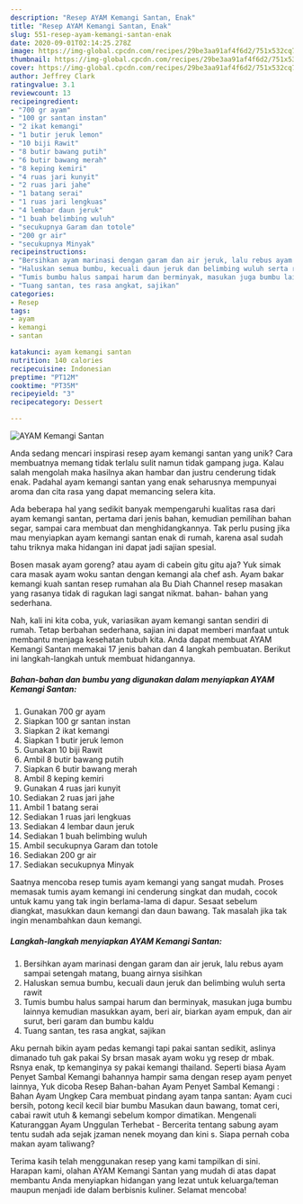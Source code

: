 ```yaml
---
description: "Resep AYAM Kemangi Santan, Enak"
title: "Resep AYAM Kemangi Santan, Enak"
slug: 551-resep-ayam-kemangi-santan-enak
date: 2020-09-01T02:14:25.278Z
image: https://img-global.cpcdn.com/recipes/29be3aa91af4f6d2/751x532cq70/ayam-kemangi-santan-foto-resep-utama.jpg
thumbnail: https://img-global.cpcdn.com/recipes/29be3aa91af4f6d2/751x532cq70/ayam-kemangi-santan-foto-resep-utama.jpg
cover: https://img-global.cpcdn.com/recipes/29be3aa91af4f6d2/751x532cq70/ayam-kemangi-santan-foto-resep-utama.jpg
author: Jeffrey Clark
ratingvalue: 3.1
reviewcount: 13
recipeingredient:
- "700 gr ayam"
- "100 gr santan instan"
- "2 ikat kemangi"
- "1 butir jeruk lemon"
- "10 biji Rawit"
- "8 butir bawang putih"
- "6 butir bawang merah"
- "8 keping kemiri"
- "4 ruas jari kunyit"
- "2 ruas jari jahe"
- "1 batang serai"
- "1 ruas jari lengkuas"
- "4 lembar daun jeruk"
- "1 buah belimbing wuluh"
- "secukupnya Garam dan totole"
- "200 gr air"
- "secukupnya Minyak"
recipeinstructions:
- "Bersihkan ayam marinasi dengan garam dan air jeruk, lalu rebus ayam sampai setengah matang, buang airnya sisihkan"
- "Haluskan semua bumbu, kecuali daun jeruk dan belimbing wuluh serta rawit"
- "Tumis bumbu halus sampai harum dan berminyak, masukan juga bumbu lainnya kemudian masukkan ayam, beri air, biarkan ayam empuk, dan air surut, beri garam dan bumbu kaldu"
- "Tuang santan, tes rasa angkat, sajikan"
categories:
- Resep
tags:
- ayam
- kemangi
- santan

katakunci: ayam kemangi santan 
nutrition: 140 calories
recipecuisine: Indonesian
preptime: "PT12M"
cooktime: "PT35M"
recipeyield: "3"
recipecategory: Dessert

---
```



![AYAM Kemangi Santan](https://img-global.cpcdn.com/recipes/29be3aa91af4f6d2/751x532cq70/ayam-kemangi-santan-foto-resep-utama.jpg)

Anda sedang mencari inspirasi resep ayam kemangi santan yang unik? Cara membuatnya memang tidak terlalu sulit namun tidak gampang juga. Kalau salah mengolah maka hasilnya akan hambar dan justru cenderung tidak enak. Padahal ayam kemangi santan yang enak seharusnya mempunyai aroma dan cita rasa yang dapat memancing selera kita.

Ada beberapa hal yang sedikit banyak mempengaruhi kualitas rasa dari ayam kemangi santan, pertama dari jenis bahan, kemudian pemilihan bahan segar, sampai cara membuat dan menghidangkannya. Tak perlu pusing jika mau menyiapkan ayam kemangi santan enak di rumah, karena asal sudah tahu triknya maka hidangan ini dapat jadi sajian spesial.

Bosen masak ayam goreng? atau ayam di cabein gitu gitu aja? Yuk simak cara masak ayam woku santan dengan kemangi ala chef ash. Ayam bakar kemangi kuah santan resep rumahan ala Bu Diah Channel resep masakan yang rasanya tidak di ragukan lagi sangat nikmat. bahan- bahan yang sederhana.


Nah, kali ini kita coba, yuk, variasikan ayam kemangi santan sendiri di rumah. Tetap berbahan sederhana, sajian ini dapat memberi manfaat untuk membantu menjaga kesehatan tubuh kita. Anda dapat membuat AYAM Kemangi Santan memakai 17 jenis bahan dan 4 langkah pembuatan. Berikut ini langkah-langkah untuk membuat hidangannya.

<!--inarticleads1-->

##### Bahan-bahan dan bumbu yang digunakan dalam menyiapkan AYAM Kemangi Santan:

1. Gunakan 700 gr ayam
1. Siapkan 100 gr santan instan
1. Siapkan 2 ikat kemangi
1. Siapkan 1 butir jeruk lemon
1. Gunakan 10 biji Rawit
1. Ambil 8 butir bawang putih
1. Siapkan 6 butir bawang merah
1. Ambil 8 keping kemiri
1. Gunakan 4 ruas jari kunyit
1. Sediakan 2 ruas jari jahe
1. Ambil 1 batang serai
1. Sediakan 1 ruas jari lengkuas
1. Sediakan 4 lembar daun jeruk
1. Sediakan 1 buah belimbing wuluh
1. Ambil secukupnya Garam dan totole
1. Sediakan 200 gr air
1. Sediakan secukupnya Minyak


Saatnya mencoba resep tumis ayam kemangi yang sangat mudah. Proses memasak tumis ayam kemangi ini cenderung singkat dan mudah, cocok untuk kamu yang tak ingin berlama-lama di dapur. Sesaat sebelum diangkat, masukkan daun kemangi dan daun bawang. Tak masalah jika tak ingin menambahkan daun kemangi. 

<!--inarticleads2-->

##### Langkah-langkah menyiapkan AYAM Kemangi Santan:

1. Bersihkan ayam marinasi dengan garam dan air jeruk, lalu rebus ayam sampai setengah matang, buang airnya sisihkan
1. Haluskan semua bumbu, kecuali daun jeruk dan belimbing wuluh serta rawit
1. Tumis bumbu halus sampai harum dan berminyak, masukan juga bumbu lainnya kemudian masukkan ayam, beri air, biarkan ayam empuk, dan air surut, beri garam dan bumbu kaldu
1. Tuang santan, tes rasa angkat, sajikan


Aku pernah bikin ayam pedas kemangi tapi pakai santan sedikit, aslinya dimanado tuh gak pakai Sy brsan masak ayam woku yg resep dr mbak. Rsnya enak, tp kemanginya sy pakai kemangi thailand. Seperti biasa Ayam Penyet Sambal Kemangi bahannya hampir sama dengan resep ayam penyet lainnya, Yuk dicoba Resep Bahan-bahan Ayam Penyet Sambal Kemangi : Bahan Ayam Ungkep  Cara membuat pindang ayam tanpa santan: Ayam cuci bersih, potong kecil kecil biar bumbu Masukan daun bawang, tomat ceri, cabai rawit utuh &amp; kemangi sebelum kompor dimatikan. Mengenali Katuranggan Ayam Unggulan Terhebat - Bercerita tentang sabung ayam tentu sudah ada sejak jzaman nenek moyang dan kini s. Siapa pernah coba makan ayam taliwang? 

Terima kasih telah menggunakan resep yang kami tampilkan di sini. Harapan kami, olahan AYAM Kemangi Santan yang mudah di atas dapat membantu Anda menyiapkan hidangan yang lezat untuk keluarga/teman maupun menjadi ide dalam berbisnis kuliner. Selamat mencoba!
